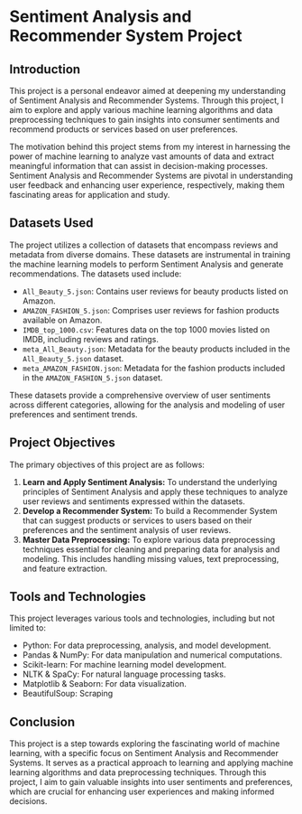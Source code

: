 # Sentiment Analysis and Recommender System Project

## Introduction

This project is a personal endeavor aimed at deepening my understanding of Sentiment Analysis and Recommender Systems. Through this project, I aim to explore and apply various machine learning algorithms and data preprocessing techniques to gain insights into consumer sentiments and recommend products or services based on user preferences.

The motivation behind this project stems from my interest in harnessing the power of machine learning to analyze vast amounts of data and extract meaningful information that can assist in decision-making processes. Sentiment Analysis and Recommender Systems are pivotal in understanding user feedback and enhancing user experience, respectively, making them fascinating areas for application and study.

## Datasets Used

The project utilizes a collection of datasets that encompass reviews and metadata from diverse domains. These datasets are instrumental in training the machine learning models to perform Sentiment Analysis and generate recommendations. The datasets used include:

- `All_Beauty_5.json`: Contains user reviews for beauty products listed on Amazon.
- `AMAZON_FASHION_5.json`: Comprises user reviews for fashion products available on Amazon.
- `IMDB_top_1000.csv`: Features data on the top 1000 movies listed on IMDB, including reviews and ratings.
- `meta_All_Beauty.json`: Metadata for the beauty products included in the `All_Beauty_5.json` dataset.
- `meta_AMAZON_FASHION.json`: Metadata for the fashion products included in the `AMAZON_FASHION_5.json` dataset.

These datasets provide a comprehensive overview of user sentiments across different categories, allowing for the analysis and modeling of user preferences and sentiment trends.

## Project Objectives

The primary objectives of this project are as follows:

1. **Learn and Apply Sentiment Analysis:** To understand the underlying principles of Sentiment Analysis and apply these techniques to analyze user reviews and sentiments expressed within the datasets.
2. **Develop a Recommender System:** To build a Recommender System that can suggest products or services to users based on their preferences and the sentiment analysis of user reviews.
3. **Master Data Preprocessing:** To explore various data preprocessing techniques essential for cleaning and preparing data for analysis and modeling. This includes handling missing values, text preprocessing, and feature extraction.

## Tools and Technologies

This project leverages various tools and technologies, including but not limited to:

- Python: For data preprocessing, analysis, and model development.
- Pandas & NumPy: For data manipulation and numerical computations.
- Scikit-learn: For machine learning model development.
- NLTK & SpaCy: For natural language processing tasks.
- Matplotlib & Seaborn: For data visualization.
- BeautifulSoup: Scraping

## Conclusion

This project is a step towards exploring the fascinating world of machine learning, with a specific focus on Sentiment Analysis and Recommender Systems. It serves as a practical approach to learning and applying machine learning algorithms and data preprocessing techniques. Through this project, I aim to gain valuable insights into user sentiments and preferences, which are crucial for enhancing user experiences and making informed decisions.

